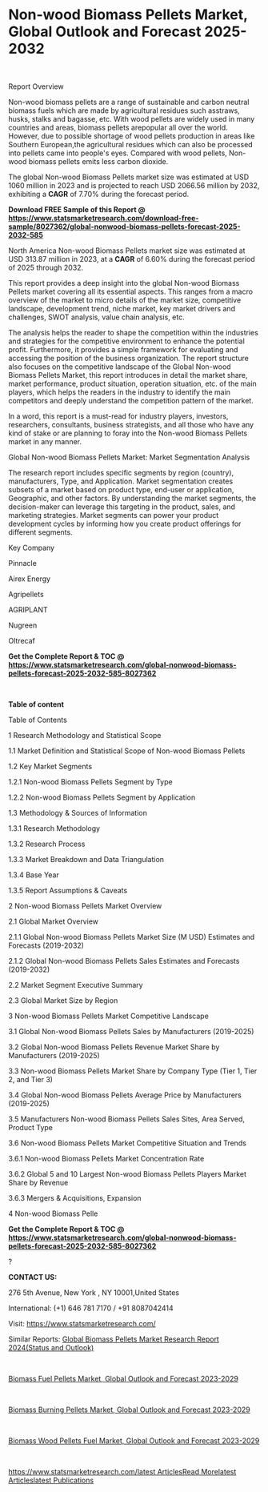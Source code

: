 <h1>Non-wood Biomass Pellets Market, Global Outlook and Forecast 2025-2032</h1><br/><p>Report Overview</p>
 
 
 
 <p>Non-wood biomass pellets are a range of sustainable and carbon neutral biomass fuels which are made by agricultural residues such asstraws, husks, stalks and bagasse, etc. With wood pellets are widely used in many countries and areas, biomass pellets arepopular all over the world. However, due to possible shortage of wood pellets production in areas like Southern European,the agricultural residues which can also be processed into pellets came into people&#39;s eyes. Compared with wood pellets, Non-wood biomass pellets emits less carbon dioxide.</p>
 
 
 
 <p>The global Non-wood Biomass Pellets market size was estimated at USD 1060 million in 2023 and is projected to reach USD 2066.56 million by 2032, exhibiting a <strong>CAGR</strong> of 7.70% during the forecast period.</p>
 
 
 
 <p><strong>Download FREE Sample of this Report @ <a href="https://www.statsmarketresearch.com/download-free-sample/8027362/global-nonwood-biomass-pellets-forecast-2025-2032-585">https://www.statsmarketresearch.com/download-free-sample/8027362/global-nonwood-biomass-pellets-forecast-2025-2032-585</a></strong></p>
 
 
 
 <p>North America Non-wood Biomass Pellets market size was estimated at USD 313.87 million in 2023, at a <strong>CAGR</strong> of 6.60% during the forecast period of 2025 through 2032.</p>
 
 
 
 <p>This report provides a deep insight into the global Non-wood Biomass Pellets market covering all its essential aspects. This ranges from a macro overview of the market to micro details of the market size, competitive landscape, development trend, niche market, key market drivers and challenges, SWOT analysis, value chain analysis, etc.</p>
 
 
 
 <p>The analysis helps the reader to shape the competition within the industries and strategies for the competitive environment to enhance the potential profit. Furthermore, it provides a simple framework for evaluating and accessing the position of the business organization. The report structure also focuses on the competitive landscape of the Global Non-wood Biomass Pellets Market, this report introduces in detail the market share, market performance, product situation, operation situation, etc. of the main players, which helps the readers in the industry to identify the main competitors and deeply understand the competition pattern of the market.</p>
 
 
 
 <p>In a word, this report is a must-read for industry players, investors, researchers, consultants, business strategists, and all those who have any kind of stake or are planning to foray into the Non-wood Biomass Pellets market in any manner.</p>
 
 
 
 <p>Global Non-wood Biomass Pellets Market: Market Segmentation Analysis</p>
 
 
 
 <p>The research report includes specific segments by region (country), manufacturers, Type, and Application. Market segmentation creates subsets of a market based on product type, end-user or application, Geographic, and other factors. By understanding the market segments, the decision-maker can leverage this targeting in the product, sales, and marketing strategies. Market segments can power your product development cycles by informing how you create product offerings for different segments.</p>
 
 
 
 <p>Key Company</p>
 
 
 
 <p>Pinnacle</p>
 
 
 
 <p>Airex Energy</p>
 
 
 
 <p>Agripellets</p>
 
 
 
 <p>AGRIPLANT</p>
 
 
 
 <p>Nugreen</p>
 
 
 
 <p>Oltrecaf</p>
 
 
 
 <div><b>Get the Complete Report & TOC @ <a href="https://www.statsmarketresearch.com/global-nonwood-biomass-pellets-forecast-2025-2032-585-8027362">https://www.statsmarketresearch.com/global-nonwood-biomass-pellets-forecast-2025-2032-585-8027362</a></b></div>
 
 
 
 <p><br />
 
 <b>Table of content</b></p>
 
 
 
 <p>Table of Contents<br />
 
 1 Research Methodology and Statistical Scope<br />
 
 1.1 Market Definition and Statistical Scope of Non-wood Biomass Pellets<br />
 
 1.2 Key Market Segments<br />
 
 1.2.1 Non-wood Biomass Pellets Segment by Type<br />
 
 1.2.2 Non-wood Biomass Pellets Segment by Application<br />
 
 1.3 Methodology & Sources of Information<br />
 
 1.3.1 Research Methodology<br />
 
 1.3.2 Research Process<br />
 
 1.3.3 Market Breakdown and Data Triangulation<br />
 
 1.3.4 Base Year<br />
 
 1.3.5 Report Assumptions & Caveats<br />
 
 2 Non-wood Biomass Pellets Market Overview<br />
 
 2.1 Global Market Overview<br />
 
 2.1.1 Global Non-wood Biomass Pellets Market Size (M USD) Estimates and Forecasts (2019-2032)<br />
 
 2.1.2 Global Non-wood Biomass Pellets Sales Estimates and Forecasts (2019-2032)<br />
 
 2.2 Market Segment Executive Summary<br />
 
 2.3 Global Market Size by Region<br />
 
 3 Non-wood Biomass Pellets Market Competitive Landscape<br />
 
 3.1 Global Non-wood Biomass Pellets Sales by Manufacturers (2019-2025)<br />
 
 3.2 Global Non-wood Biomass Pellets Revenue Market Share by Manufacturers (2019-2025)<br />
 
 3.3 Non-wood Biomass Pellets Market Share by Company Type (Tier 1, Tier 2, and Tier 3)<br />
 
 3.4 Global Non-wood Biomass Pellets Average Price by Manufacturers (2019-2025)<br />
 
 3.5 Manufacturers Non-wood Biomass Pellets Sales Sites, Area Served, Product Type<br />
 
 3.6 Non-wood Biomass Pellets Market Competitive Situation and Trends<br />
 
 3.6.1 Non-wood Biomass Pellets Market Concentration Rate<br />
 
 3.6.2 Global 5 and 10 Largest Non-wood Biomass Pellets Players Market Share by Revenue<br />
 
 3.6.3 Mergers & Acquisitions, Expansion<br />
 
 4 Non-wood Biomass Pelle</p>
 
 
 
 <div><b>Get the Complete Report & TOC @ <a href="https://www.statsmarketresearch.com/global-nonwood-biomass-pellets-forecast-2025-2032-585-8027362">https://www.statsmarketresearch.com/global-nonwood-biomass-pellets-forecast-2025-2032-585-8027362</a></b></div>
 
 
 
 <p>? </p>
 
 
 
 <p><b>CONTACT US:</b><br />
 
 276 5th Avenue, New York , NY 10001,United States<br />
 
 International: (+1) 646 781 7170 / +91 8087042414<br />
 
 Visit: <a href="https://www.statsmarketresearch.com/">https://www.statsmarketresearch.com/</a><br />
 
 Similar Reports: <a href="https://www.statsmarketresearch.com/global-nonwood-biomass-pellets-forecast-2025-2032-585-8027362">Global Biomass Pellets Market Research Report 2024(Status and Outlook)</a><br />
 
 <br />
 
 <a href="https://www.statsmarketresearch.com/global-nonwood-biomass-pellets-forecast-2025-2032-585-8027362">Biomass Fuel Pellets Market, Global Outlook and Forecast 2023-2029</a><br />
 
 <br />
 
 <a href="https://www.statsmarketresearch.com/global-nonwood-biomass-pellets-forecast-2025-2032-585-8027362">Biomass Burning Pellets Market, Global Outlook and Forecast 2023-2029</a><br />
 
 <br />
 
 <a href="https://www.statsmarketresearch.com/global-nonwood-biomass-pellets-forecast-2025-2032-585-8027362">Biomass Wood Pellets Fuel Market, Global Outlook and Forecast 2023-2029</a><br />
 
 <br />
 
 <a href="https://gyeongbokgung.com">https://www.statsmarketresearch.com/</a><a href="https://hallyeomaritime.com">latest Articles</a><a href="https://jingwansa.com">Read More</a><a href="https://nguoiviet.jp/">latest Articles</a><a href="https://www.intelmarketresearch.com/">latest Publications</a></p>